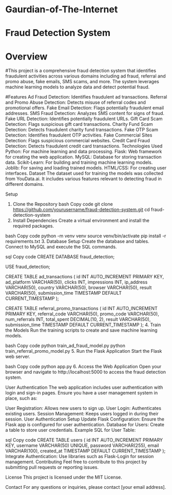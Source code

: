 # Gaurdian-of-The-Internet

# Fraud Detection System
# Overview
#This project is a comprehensive fraud detection system that identifies fraudulent activities across various domains including ad fraud, referral and promo abuse, fake emails, SMS scams, and more. The system leverages machine learning models to analyze data and detect potential fraud.

#Features
Ad Fraud Detection: Identifies fraudulent ad transactions.
Referral and Promo Abuse Detection: Detects misuse of referral codes and promotional offers.
Fake Email Detection: Flags potentially fraudulent email addresses.
SMS Fraud Detection: Analyzes SMS content for signs of fraud.
Fake URL Detection: Identifies potentially fraudulent URLs.
Gift Card Scam Detection: Flags suspicious gift card transactions.
Charity Fund Scam Detection: Detects fraudulent charity fund transactions.
Fake OTP Scam Detection: Identifies fraudulent OTP activities.
Fake Commercial Sites Detection: Flags suspicious commercial websites.
Credit Card Fraud Detection: Detects fraudulent credit card transactions.
Technologies Used
Python: For machine learning and data processing.
Flask: Web framework for creating the web application.
MySQL: Database for storing transaction data.
Scikit-Learn: For building and training machine learning models.
Joblib: For saving and loading trained models.
HTML/CSS: For creating user interfaces.
Dataset
The dataset used for training the models was collected from YouData.ai. It includes various features relevant to detecting fraud in different domains.

Setup
1. Clone the Repository
bash
Copy code
git clone https://github.com/yourusername/fraud-detection-system.git
cd fraud-detection-system
2. Install Dependencies
Create a virtual environment and install the required packages.

bash
Copy code
python -m venv venv
source venv/bin/activate
pip install -r requirements.txt
3. Database Setup
Create the database and tables. Connect to MySQL and execute the SQL commands.

sql
Copy code
CREATE DATABASE fraud_detection;

USE fraud_detection;

CREATE TABLE ad_transactions (
    id INT AUTO_INCREMENT PRIMARY KEY,
    ad_platform VARCHAR(50),
    clicks INT,
    impressions INT,
    ip_address VARCHAR(50),
    country VARCHAR(50),
    browser VARCHAR(50),
    result VARCHAR(50),
    submission_time TIMESTAMP DEFAULT CURRENT_TIMESTAMP
);

CREATE TABLE referral_promo_transactions (
    id INT AUTO_INCREMENT PRIMARY KEY,
    referral_code VARCHAR(50),
    promo_code VARCHAR(50),
    num_referrals INT,
    total_spent DECIMAL(10, 2),
    result VARCHAR(50),
    submission_time TIMESTAMP DEFAULT CURRENT_TIMESTAMP
);
4. Train the Models
Run the training scripts to create and save machine learning models.

bash
Copy code
python train_ad_fraud_model.py
python train_referral_promo_model.py
5. Run the Flask Application
Start the Flask web server.

bash
Copy code
python app.py
6. Access the Web Application
Open your browser and navigate to http://localhost:5000 to access the fraud detection system.

User Authentication
The web application includes user authentication with login and sign-in pages. Ensure you have a user management system in place, such as:

User Registration: Allows new users to sign up.
User Login: Authenticates existing users.
Session Management: Keeps users logged in during their session.
User Authentication Setup
Update Flask Configuration: Ensure the Flask app is configured for user authentication.
Database for Users: Create a table to store user credentials.
Example SQL for User Table:

sql
Copy code
CREATE TABLE users (
    id INT AUTO_INCREMENT PRIMARY KEY,
    username VARCHAR(50) UNIQUE,
    password VARCHAR(255),
    email VARCHAR(100),
    created_at TIMESTAMP DEFAULT CURRENT_TIMESTAMP
);
Integrate Authentication: Use libraries such as Flask-Login for session management.
Contributing
Feel free to contribute to this project by submitting pull requests or reporting issues.

License
This project is licensed under the MIT License.

Contact
For any questions or inquiries, please contact [your email address].


